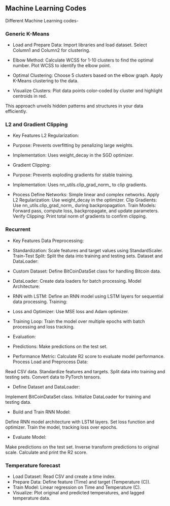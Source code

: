 ## Machine Learning Codes

Different Machine Learning codes-


### Generic K-Means
- Load and Prepare Data:
Import libraries and load dataset. Select Column1 and Column2 for clustering.

- Elbow Method:
Calculate WCSS for 1-10 clusters to find the optimal number. Plot WCSS to identify the elbow point.

-  Optimal Clustering:
Choose 5 clusters based on the elbow graph. Apply K-Means clustering to the data.

- Visualize Clusters:
Plot data points color-coded by cluster and highlight centroids in red.

This approach unveils hidden patterns and structures in your data efficiently.

### L2 and Gradient Clipping

- Key Features
L2 Regularization:

- Purpose: Prevents overfitting by penalizing large weights.
- Implementation: Uses weight_decay in the SGD optimizer.
- Gradient Clipping:

- Purpose: Prevents exploding gradients for stable training.
- Implementation: Uses nn_utils.clip_grad_norm_ to clip gradients.
- Process
Define Networks: Simple linear and complex networks.
Apply L2 Regularization: Use weight_decay in the optimizer.
Clip Gradients: Use nn_utils.clip_grad_norm_ during backpropagation.
Train Models: Forward pass, compute loss, backpropagate, and update parameters.
Verify Clipping: Print total norm of gradients to confirm clipping.

### Recurrent

- Key Features
Data Preprocessing:

- Standardization: Scale features and target values using StandardScaler.
Train-Test Split: Split the data into training and testing sets.
Dataset and DataLoader:

- Custom Dataset: Define BitCoinDataSet class for handling Bitcoin data.
- DataLoader: Create data loaders for batch processing.
Model Architecture:

- RNN with LSTM: Define an RNN model using LSTM layers for sequential data processing.
Training:

- Loss and Optimizer: Use MSE loss and Adam optimizer.
- Training Loop: Train the model over multiple epochs with batch processing and loss tracking.
- Evaluation:

- Predictions: Make predictions on the test set.
- Performance Metric: Calculate R2 score to evaluate model performance.
Process
Load and Preprocess Data:

Read CSV data.
Standardize features and targets.
Split data into training and testing sets.
Convert data to PyTorch tensors.
- Define Dataset and DataLoader:

Implement BitCoinDataSet class.
Initialize DataLoader for training and testing data.
- Build and Train RNN Model:

Define RNN model architecture with LSTM layers.
Set loss function and optimizer.
Train the model, tracking loss over epochs.
- Evaluate Model:

Make predictions on the test set.
Inverse transform predictions to original scale.
Calculate and print the R2 score.

### Temperature forecast

- Load Dataset: Read CSV and create a time index.
- Prepare Data: Define feature (Time) and target (Temperature (C)).
- Train Model: Linear regression on Time and Temperature (C).
- Visualize: Plot original and predicted temperatures, and lagged temperature data.
